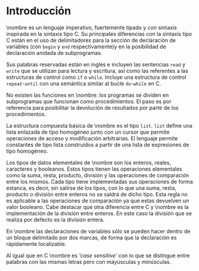 # Introducción

\nombre es un lenguaje imperativo, fuertemente tipado y con sintaxis inspirada en la sintaxis tipo C.
Su principales diferencias con la sintaxis tipo C están en el uso de delimitadores para la sección de declaración de variables (con `begin` y `end` respectivamente)y en la posibilidad de declaración anidada de subprogramas.

Sus palabras reservadas están en inglés e incluyen las sentencias `read` y `write` que se utilizan para lectura y escritura, así como las referentes a las estructuras de control como `if` o `while`.
Incluye una estructura de control `repeat`-`until` con una semántica similar al bucle `do`-`while` en C.

No existen las funciones en \nombre: los programas se dividen en subprogramas que funcionan como procedimientos.
El paso es por referencia para posibilitar la devolución de resultados por parte de los procedimientos.

La estructura compuesta básica de \nombre es el tipo `list`. `list` define una lista enlazada de tipo homogéneo junto con un cursor que permite operaciones de acceso y modificación arbitrarias.
El lenguaje permite constantes de tipo lista construidos a partir de una lista de expresiones de tipo homogéneo.

Los tipos de datos elementales de \nombre son los enteros, reales, caracteres y booleanos. Estos tipos tienen las operaciones elementales como la suma, resta, producto, división y las operaciones de comparación entre los mismos. Cada tipo tiene implementadas sus operaciones de forma estanca, es decir, sin salirse de los tipos, con lo que una suma, resta, producto o división entre enteros no se saldrá de dicho tipo. Esta regla no es aplicable a las operaciones de comparación ya que estas devuelven un valor booleano. Cabe destacar que otra diferencia entre C y \nombre es la implementación de la división entre enteros. En este caso la división que se realiza por defecto es la división entera.

En \nombre las declaraciones de variables sólo se pueden hacer dentro de un bloque delimitado por dos marcas, de forma que la declaración es rápidamente localizable.

Al igual que en C \nombre es *'case sensitive'* con lo que se distingue entre palabras con las mismas letras pero con mayúsculas y minúsculas.
